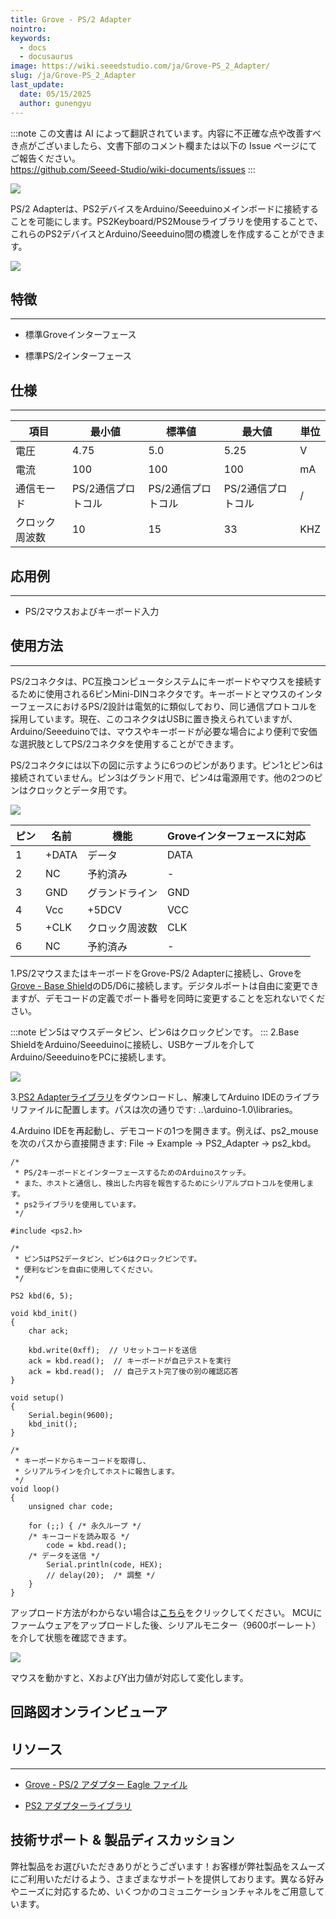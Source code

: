 ```yaml
---
title: Grove - PS/2 Adapter
nointro:
keywords:
  - docs
  - docusaurus
image: https://wiki.seeedstudio.com/ja/Grove-PS_2_Adapter/
slug: /ja/Grove-PS_2_Adapter
last_update:
  date: 05/15/2025
  author: gunengyu
---
```

:::note
この文書は AI によって翻訳されています。内容に不正確な点や改善すべき点がございましたら、文書下部のコメント欄または以下の Issue ページにてご報告ください。  
https://github.com/Seeed-Studio/wiki-documents/issues
:::

 ![](https://files.seeedstudio.com/wiki/Grove-PS_2_Adapter/img/PS221_sensor.jpg)

PS/2 Adapterは、PS2デバイスをArduino/Seeeduinoメインボードに接続することを可能にします。PS2Keyboard/PS2Mouseライブラリを使用することで、これらのPS2デバイスとArduino/Seeeduino間の橋渡しを作成することができます。

[![](https://files.seeedstudio.com/wiki/Seeed-WiKi/docs/images/300px-Get_One_Now_Banner-ragular.png)](https://www.seeedstudio.com/Grove-PS%262-Adapter-p-966.html)

## 特徴

---

* 標準Groveインターフェース

* 標準PS/2インターフェース

## 仕様

---
| 項目 | 最小値 | 標準値 | 最大値 | 単位 |
|------|--------|--------|--------|------|
| 電圧 | 4.75 | 5.0 | 5.25 | V |
| 電流 | 100 | 100 | 100 | mA |
| 通信モード | PS/2通信プロトコル | PS/2通信プロトコル | PS/2通信プロトコル | / |
| クロック周波数 | 10 | 15 | 33 | KHZ |

## 応用例

---

* PS/2マウスおよびキーボード入力

## 使用方法

---
PS/2コネクタは、PC互換コンピュータシステムにキーボードやマウスを接続するために使用される6ピンMini-DINコネクタです。キーボードとマウスのインターフェースにおけるPS/2設計は電気的に類似しており、同じ通信プロトコルを採用しています。現在、このコネクタはUSBに置き換えられていますが、Arduino/Seeeduinoでは、マウスやキーボードが必要な場合により便利で安価な選択肢としてPS/2コネクタを使用することができます。

PS/2コネクタには以下の図に示すように6つのピンがあります。ピン1とピン6は接続されていません。ピン3はグランド用で、ピン4は電源用です。他の2つのピンはクロックとデータ用です。

 ![](https://files.seeedstudio.com/wiki/Grove-PS_2_Adapter/img/MiniDIN-6_Connector.svg.png)

| ピン | 名前 | 機能 | Groveインターフェースに対応 |
|------|------|------|---------------------------|
| 1 | +DATA | データ | DATA |
| 2 | NC | 予約済み | - |
| 3 | GND | グランドライン | GND |
| 4 | Vcc | +5DCV | VCC |
| 5 | +CLK | クロック周波数 | CLK |
| 6 | NC | 予約済み | - |

1.PS/2マウスまたはキーボードをGrove-PS/2 Adapterに接続し、Groveを[Grove - Base Shield](https://www.seeedstudio.com/depot/grove-base-shield-p-754.html?cPath=132_134)のD5/D6に接続します。デジタルポートは自由に変更できますが、デモコードの定義でポート番号を同時に変更することを忘れないでください。

:::note
     ピン5はマウスデータピン、ピン6はクロックピンです。
:::
 2.Base ShieldをArduino/Seeeduinoに接続し、USBケーブルを介してArduino/SeeeduinoをPCに接続します。

![](https://files.seeedstudio.com/wiki/Grove-PS_2_Adapter/img/PS2_sensorss.jpg)

3.[PS2 Adapterライブラリ](https://files.seeedstudio.com/wiki/Grove-PS_2_Adapter/res/PS2_Adapter_Library.zip)をダウンロードし、解凍してArduino IDEのライブラリファイルに配置します。パスは次の通りです: ..\arduino-1.0\libraries。

4.Arduino IDEを再起動し、デモコードの1つを開きます。例えば、ps2_mouseを次のパスから直接開きます: File -> Example -> PS2_Adapter -> ps2_kbd。

```
/*
 * PS/2キーボードとインターフェースするためのArduinoスケッチ。
 * また、ホストと通信し、検出した内容を報告するためにシリアルプロトコルを使用します。
 * ps2ライブラリを使用しています。
 */

#include <ps2.h>

/*
 * ピン5はPS2データピン、ピン6はクロックピンです。
 * 便利なピンを自由に使用してください。
 */

PS2 kbd(6, 5);

void kbd_init()
{
    char ack;

    kbd.write(0xff);  // リセットコードを送信
    ack = kbd.read();  // キーボードが自己テストを実行
    ack = kbd.read();  // 自己テスト完了後の別の確認応答
}

void setup()
{
    Serial.begin(9600);
    kbd_init();
}

/*
 * キーボードからキーコードを取得し、
 * シリアルラインを介してホストに報告します。
 */
void loop()
{
    unsigned char code;

    for (;;) { /* 永久ループ */
    /* キーコードを読み取る */
        code = kbd.read();
    /* データを送信 */
        Serial.println(code, HEX);
        // delay(20);  /* 調整 */
    }
}
```

アップロード方法がわからない場合は[こちら](https://www.seeedstudio.com/wiki/Upload_Code)をクリックしてください。
 MCUにファームウェアをアップロードした後、シリアルモニター（9600ボーレート）を介して状態を確認できます。

 ![](https://files.seeedstudio.com/wiki/Grove-PS_2_Adapter/img/Result.jpg)

 マウスを動かすと、XおよびY出力値が対応して変化します。

## 回路図オンラインビューア

<div className="altium-ecad-viewer" data-project-src="https://files.seeedstudio.com/wiki/Grove-PS_2_Adapter/res/Grove-PS2_Adapter_eagle_file.zip" style={{borderRadius: '0px 0px 4px 4px', height: 500, borderStyle: 'solid', borderWidth: 1, borderColor: 'rgb(241, 241, 241)', overflow: 'hidden', maxWidth: 1280, maxHeight: 700, boxSizing: 'border-box'}}>
</div>

## リソース

---

* [Grove - PS/2 アダプター Eagle ファイル](https://files.seeedstudio.com/wiki/Grove-PS_2_Adapter/res/Grove-PS2_Adapter_eagle_file.zip)

* [PS2 アダプターライブラリ](https://files.seeedstudio.com/wiki/Grove-PS_2_Adapter/res/PS2_Adapter_Library.zip)

## 技術サポート & 製品ディスカッション

弊社製品をお選びいただきありがとうございます！お客様が弊社製品をスムーズにご利用いただけるよう、さまざまなサポートを提供しております。異なる好みやニーズに対応するため、いくつかのコミュニケーションチャネルをご用意しています。

<div class="button_tech_support_container">
<a href="https://forum.seeedstudio.com/" class="button_forum"></a> 
<a href="https://www.seeedstudio.com/contacts" class="button_email"></a>
</div>

<div class="button_tech_support_container">
<a href="https://discord.gg/eWkprNDMU7" class="button_discord"></a> 
<a href="https://github.com/Seeed-Studio/wiki-documents/discussions/69" class="button_discussion"></a>
</div>